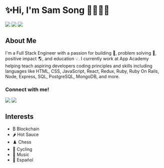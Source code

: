 # ✨Hi, I'm Sam Song 👋🧑‍💻✨

<img src="https://github-readme-stats.vercel.app/api?username=samsongs1991" />
<img src="https://github-readme-streak-stats.herokuapp.com/?user=samsongs1991" />
<img src="https://github-profile-trophy.vercel.app/?username=samsongs1991" />

## About Me
I'm a Full Stack Engineer with a passion for building 🧱, problem solving 🧩, positive impact 🌎, and education 💡.
I currently work at App Academy helping teach aspiring developers coding principles and skills including languages like HTML, CSS, JavaScript, React, Redux, Ruby, Ruby On Rails, Node, Express, SQL, PostgreSQL, MongoDB, and more. 

### Connect with me!
[<img src="https://img.shields.io/badge/LinkedIn-0077B5?style=for-the-badge&logo=linkedin&logoColor=white" />](https://www.linkedin.com/in/samsongs1991/)
[<img src="https://img.shields.io/badge/AngelList-000000?style=for-the-badge&logo=AngelList&logoColor=white" />](https://angel.co/u/samsongs)

## Interests
- ₿ Blockchain
- 🌶️ Hot Sauce
- ♟️ Chess
- 🚴 Cycling
- 🎻 Music
- 🥟 Español

